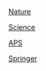 [Nature](http://www.nature.com/)

[Science](https://www.sciencemag.org/)

[APS](http://journals.aps.org/)

[Springer](http://link.springer.com/search/page/8?facet-language=%22En%22&facet-content-type=%22Book%22&showAll=falsehttps://hudbt.hust.edu.cn/index.php)

